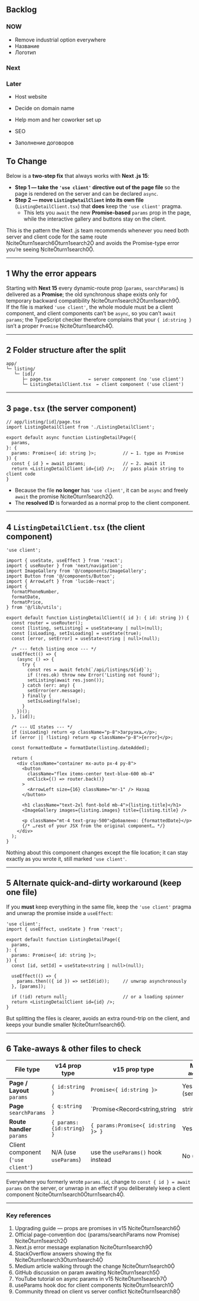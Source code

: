 ## Backlog


### NOW


- Remove industrial option everywhere
- Название 
- Логотип

### Next

### Later

- Host website
- Decide on domain name
- Help mom and her coworker set up
- SEO

- Заполнение договоров




## To Change

Below is a **two-step fix** that always works with **Next .js 15**:

* **Step 1 — take the `'use client'` directive out of the page file** so the page is rendered on the server and can be declared `async`.  
* **Step 2 — move `ListingDetailClient` into its own file** (`ListingDetailClient.tsx`) that **does** keep the `'use client'` pragma.  
  * This lets you `await` the new **Promise-based** `params` prop in the page, while the interactive gallery and buttons stay on the client.

This is the pattern the Next .js team recommends whenever you need both server and client code for the same route citeturn1search6turn1search2 and avoids the Promise-type error you’re seeing citeturn1search0.

---

## 1  Why the error appears

Starting with **Next 15** every dynamic-route prop (`params`, `searchParams`) is delivered as a **Promise**; the old synchronous shape exists only for temporary backward compatibility citeturn1search2turn1search9.  
If the file is marked `'use client'`, the whole module must be a client component, and client components can’t be `async`, so you can’t `await params`; the TypeScript checker therefore complains that your `{ id:string }` isn’t a proper `Promise` citeturn1search4.

---

## 2  Folder structure after the split

```
app/
└─ listing/
   └─ [id]/
      ├─ page.tsx              ← server component (no 'use client')
      └─ ListingDetailClient.tsx  ← client component ('use client')
```

---

## 3  `page.tsx` (the server component)

```tsx
// app/listing/[id]/page.tsx
import ListingDetailClient from './ListingDetailClient';

export default async function ListingDetailPage({
  params,
}: {
  params: Promise<{ id: string }>;          // ← 1. type as Promise
}) {
  const { id } = await params;              // ← 2. await it
  return <ListingDetailClient id={id} />;   // pass plain string to client code
}
```

* Because the file **no longer** has `'use client'`, it can be `async` and freely `await` the promise citeturn1search2.  
* The **resolved ID** is forwarded as a normal prop to the client component.

---

## 4  `ListingDetailClient.tsx` (the client component)

```tsx
'use client';

import { useState, useEffect } from 'react';
import { useRouter } from 'next/navigation';
import ImageGallery from '@/components/ImageGallery';
import Button from '@/components/Button';
import { ArrowLeft } from 'lucide-react';
import {
  formatPhoneNumber,
  formatDate,
  formatPrice,
} from '@/lib/utils';

export default function ListingDetailClient({ id }: { id: string }) {
  const router = useRouter();
  const [listing, setListing] = useState<any | null>(null);
  const [isLoading, setIsLoading] = useState(true);
  const [error, setError] = useState<string | null>(null);

  /* --- fetch listing once --- */
  useEffect(() => {
    (async () => {
      try {
        const res = await fetch(`/api/listings/${id}`);
        if (!res.ok) throw new Error('Listing not found');
        setListing(await res.json());
      } catch (err: any) {
        setError(err.message);
      } finally {
        setIsLoading(false);
      }
    })();
  }, [id]);

  /* --- UI states --- */
  if (isLoading) return <p className="p-8">Загрузка…</p>;
  if (error || !listing) return <p className="p-8">{error}</p>;

  const formattedDate = formatDate(listing.dateAdded);

  return (
    <div className="container mx-auto px-4 py-8">
      <button
        className="flex items-center text-blue-600 mb-4"
        onClick={() => router.back()}
      >
        <ArrowLeft size={16} className="mr-1" /> Назад
      </button>

      <h1 className="text-2xl font-bold mb-4">{listing.title}</h1>
      <ImageGallery images={listing.images} title={listing.title} />

      <p className="mt-4 text-gray-500">Добавлено: {formattedDate}</p>
      {/* …rest of your JSX from the original component… */}
    </div>
  );
}
```

Nothing about this component changes except the file location; it can stay exactly as you wrote it, still marked `'use client'`.

---

## 5  Alternate quick-and-dirty workaround (keep one file)

If you **must** keep everything in the same file, keep the `'use client'` pragma and unwrap the promise inside a `useEffect`:

```tsx
'use client';
import { useEffect, useState } from 'react';

export default function ListingDetailPage({
  params,
}: {
  params: Promise<{ id: string }>;
}) {
  const [id, setId] = useState<string | null>(null);

  useEffect(() => {
    params.then(({ id }) => setId(id));     // unwrap asynchronously
  }, [params]);

  if (!id) return null;                     // or a loading spinner
  return <ListingDetailClient id={id} />;
}
```

But splitting the files is clearer, avoids an extra round-trip on the client, and keeps your bundle smaller citeturn1search6.

---

## 6  Take-aways & other files to check

| File type                     | v14 prop type             | v15 prop type                              | Must `await`? |
| ----------------------------- | ------------------------- | ------------------------------------------ | ------------- |
| **Page / Layout** `params`    | `{ id:string }`           | `Promise<{ id:string }>`                   | Yes (server)  |
| **Page** `searchParams`       | `{ q:string }`            | `Promise<Record<string,string|string[]>>`  | Yes           |
| **Route handler** `params`    | `{ params:{id:string} }`  | `{ params:Promise<{ id:string }> }`        | Yes           |
| Client component (`'use client'`) | N/A (use `useParams`) | use the `useParams()` hook instead         | No (hook)     |

Everywhere you formerly wrote `params.id`, change to `const { id } = await params` on the server, or unwrap in an effect if you deliberately keep a client component citeturn1search0turn1search4.

---

### Key references

1. Upgrading guide — props are promises in v15 citeturn1search6  
2. Official page-convention doc (params/searchParams now Promise) citeturn1search2  
3. Next.js error message explanation citeturn1search9  
4. StackOverflow answers showing the fix citeturn1search3turn1search4  
5. Medium article walking through the change citeturn1search0  
6. GitHub discussion on param awaiting citeturn1search5  
7. YouTube tutorial on async params in v15 citeturn1search7  
8. useParams hook doc for client components citeturn1search1  
9. Community thread on client vs server conflict citeturn1search8